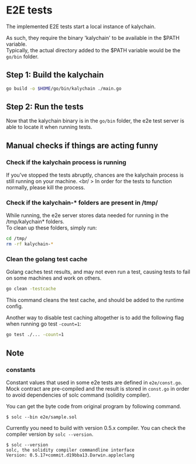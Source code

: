 # E2E tests

The implemented E2E tests start a local instance of kalychain.

As such, they require the binary 'kalychain' to be available in the $PATH variable.<br />
Typically, the actual directory added to the $PATH variable would be the `go/bin` folder.

## Step 1: Build the kalychain

```bash
go build -o $HOME/go/bin/kalychain ./main.go
```

## Step 2: Run the tests

Now that the kalychain binary is in the `go/bin` folder, the e2e test server is able to locate it when running tests.

## Manual checks if things are acting funny

### Check if the kalychain process is running

If you've stopped the tests abruptly, chances are the kalychain process is still running on your machine. <br/ >
In order for the tests to function normally, please kill the process.

### Check if the kalychain-* folders are present in /tmp/

While running, the e2e server stores data needed for running in the /tmp/kalychain* folders. <br />
To clean up these folders, simply run:

````bash
cd /tmp/
rm -rf kalychain-*
````

### Clean the golang test cache

Golang caches test results, and may not even run a test, causing tests to fail on some machines and work on others.
````bash
go clean -testcache
````

This command cleans the test cache, and should be added to the runtime config.

Another way to disable test caching altogether is to add the following flag when running go test `-count=1`:
````bash
go test ./... -count=1
````

## Note

### constants

Constant values that used in some e2e tests are defined in `e2e/const.go`.
Mock contract are pre-compiled and the result is stored in `const.go` in order to avoid dependencies of solc command (solidity compiler).

You can get the byte code from original program by following command.

```shell
$ solc --bin e2e/sample.sol
```

Currently you need to build with version 0.5.x compiler. You can check the compiler version by `solc --version`.

```shell
$ solc --version
solc, the solidity compiler commandline interface
Version: 0.5.17+commit.d19bba13.Darwin.appleclang
```
